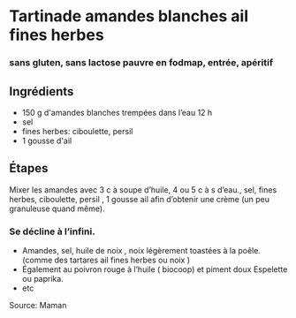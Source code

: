 # Tartinade amandes blanches ail fines herbes

### sans gluten, sans lactose pauvre en fodmap, entrée, apéritif

## Ingrédients

- 150 g d'amandes blanches trempées dans l’eau 12 h
- sel
- fines herbes: ciboulette, persil
- 1 gousse d'ail

## Étapes

Mixer les amandes avec 3 c à soupe d’huile, 4 ou 5 c à s d’eau., sel, fines herbes, ciboulette, persil , 1 gousse ail afin d’obtenir une crème (un peu granuleuse quand même).

### Se décline à l’infini.
- Amandes, sel, huile de noix , noix légèrement toastées à la poêle. (comme des tartares ail fines herbes ou noix ) 
- Également au poivron rouge  à l’huile ( biocoop) et piment doux Espelette ou paprika. 
- etc

Source: Maman